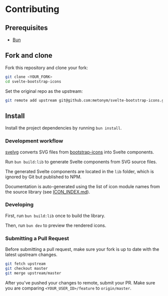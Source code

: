 # Contributing

## Prerequisites

- [Bun](https://bun.sh/docs/installation)

## Fork and clone

Fork this repository and clone your fork:

```bash
git clone <YOUR_FORK>
cd svelte-bootstrap-icons
```

Set the original repo as the upstream:

```bash
git remote add upstream git@github.com:metonym/svelte-bootstrap-icons.git
```

## Install

Install the project dependencies by running `bun install`.

### Development workflow

[svelvg](https://github.com/metonym/svelvg) converts SVG files from [bootstrap-icons](https://www.npmjs.com/package/bootstrap-icons) into Svelte components.

Run `bun build:lib` to generate Svelte components from SVG source files.

The generated Svelte components are located in the `lib` folder, which is ignored by Git but published to NPM.

Documentation is auto-generated using the list of icon module names from the source library (see [ICON_INDEX.md](./ICON_INDEX.md)).

### Developing

First, run `bun build:lib` once to build the library.

Then, run `bun dev` to preview the rendered icons.

### Submitting a Pull Request

Before submitting a pull request, make sure your fork is up to date with the latest upstream changes.

```bash
git fetch upstream
git checkout master
git merge upstream/master
```

After you've pushed your changes to remote, submit your PR. Make sure you are comparing `<YOUR_USER_ID>/feature` to `origin/master`.

